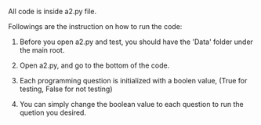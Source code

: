 All code is inside a2.py file.

Followings are the instruction on how to run the code:
1. Before you open a2.py and test, you should have the 'Data' folder under the main root.

2. Open a2.py, and go to the bottom of the code.
3. Each programming question is initialized with a boolen value, (True for testing, False for not testing)
4. You can simply change the boolean value to each question to run the quetion you desired.

